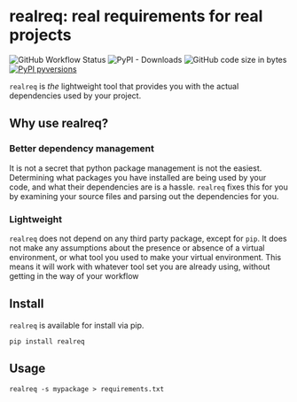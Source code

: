 # realreq: real requirements for real projects

![GitHub Workflow Status](https://img.shields.io/github/workflow/status/calder-ty/realreq/test?style=plastic) ![PyPI - Downloads](https://img.shields.io/pypi/dm/realreq?style=plastic) ![GitHub code size in bytes](https://img.shields.io/github/languages/code-size/calder-ty/realreq?style=plastic)[![PyPI pyversions](https://img.shields.io/pypi/pyversions/realreq.svg)](https://pypi.python.org/pypi/realreq/)

`realreq` is _the_ lightweight tool that provides you with the actual
dependencies used by your project.

## Why use realreq?

### Better dependency management

It is not a secret that python package management is not the easiest.
Determining what packages you have installed are being used by your code, and
what their dependencies are is a hassle. `realreq` fixes this for you by
examining your source files and parsing out the dependencies for you.

### Lightweight

`realreq` does not depend on any third party package, except for `pip`. It
does not make any assumptions about the presence or absence of a virtual
environment, or what tool you used to make your virtual environment. This
means it will work with whatever tool set you are already using, without
getting in the way of your workflow

## Install

`realreq` is available for install via pip.

`pip install realreq`

## Usage

`realreq -s mypackage > requirements.txt`

